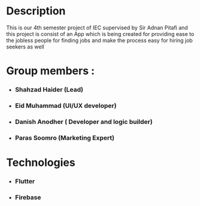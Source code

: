 # Description
This is our 4th semester project of IEC supervised by Sir Adnan Pitafi and this project is consist of an App which is being created for providing ease to the jobless people for finding jobs and make the process easy for hiring job seekers as well

# Group members :
- ### Shahzad Haider (Lead)
- ### Eid Muhammad (UI/UX developer)
- ### Danish Anodher ( Developer and logic builder)
- ### Paras Soomro (Marketing Expert)

# Technologies 
- ### Flutter 
- ### Firebase 
